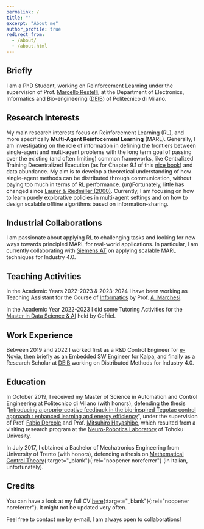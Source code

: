 ```yaml
---
permalink: /
title: ""
excerpt: "About me"
author_profile: true
redirect_from: 
  - /about/
  - /about.html
---
```


Briefly
---
I am a PhD Student, working on Reinforcement Learning under the supervision of Prof. [Marcello Restelli](http://home.deib.polimi.it/restelli/MyWebSite/index.shtml), at the Department of Electronics, Informatics and Bio-engineering
([DEIB](https://www.deib.polimi.it/)) of Politecnico di Milano.


Research Interests
---
My main research interests focus on Reinforcement Learning (RL), and more specifically <b>Multi-Agent Reinfocement Learning</b> (MARL). Generally, I am investigating on the role of information in defining the frontiers between single-agent and multi-agent problems with the long term goal of passing over the existing (and often limiting) common frameworks, like Centralized Training Decentralized Execution (as for Chapter 9.1 of this [nice book](https://www.marl-book.com/download/marl-book.pdf)) and data abundance. My aim is to develop a theoretical understanding of how single-agent methods can be distributed through communication, without paying too much in terms of RL performance. (un)Fortunately, little has changed since [Laurer & Riedmiller (2000)](https://dl.acm.org/doi/10.5555/645529.658113). 
Currently, I am focusing on how to learn purely explorative policies in multi-agent settings and on how to design scalable offline algorithms based on information-sharing.

Industrial Collaborations
---
I am passionate about applying RL to challenging tasks and looking for new ways towards principled MARL for real-world applications. In particular, I am currently collaborating with [Siemens AT](https://new.siemens.com/at/de.html) on applying scalable MARL techniques for Industry 4.0.

Teaching Activities
---
In the Academic Years 2022-2023 & 2023-2024 I have been working as Teaching Assistant for the Course of [Informatics](https://www4.ceda.polimi.it/manifesti/manifesti/controller/ManifestoPublic.do?EVN_DETTAGLIO_RIGA_MANIFESTO=EVENTO&c_insegn=081369&aa=2022&k_cf=225&k_corso_la=352&ac_ins=0&k_indir=ENN&lang=EN&tipoCorso=ALL_TIPO_CORSO&semestre=1&idItemOfferta=159766&idRiga=283265&codDescr=081369) by Prof. [A. Marchesi](https://albymarke.github.io/). 

In the Academic Year 2022-2023 I did some Tutoring Activities for the [Master in Data Science & AI](https://masterdatascienceai.cefriel.it/) held by Cefriel.

Work Experience
---
Between 2019 and 2022 I worked first as a R&D Control Engineer for [e-Novia](https://e-novia.it/), then briefly as an Embedded SW Engineer for [Kalpa](https://www.kalpa.it/), and finally as a Research Scholar at [DEIB](https://www.deib.polimi.it/) working on Distributed Methods for Industry 4.0.

Education
---

In October 2019, I received my Master of Science in Automation and Control Engineering at Politecnico di Milano (with honors), defending the thesis "[Introducing a proprio-ceptive feedback in the bio-inspired Tegotae control approach : enhanced learning and energy efficiency](https://www.politesi.polimi.it/handle/10589/149946)", under the supervision of Prof. [Fabio Dercole](https://dercole.faculty.polimi.it/index.html) and Prof. [Mitsuhiro Hayashibe](https://scholar.google.com/citations?user=2VmKkUkAAAAJ&hl=en), which resulted from a visiting research program at the [Neuro-Robotics Laboratory](http://neuro.mech.tohoku.ac.jp/) of Tohoku Univesity.

In July 2017, I obtained a Bachelor of Mechatronics Engineering from University of Trento (with honors), defending a thesis on [Mathematical Control Theory](/files/tesi-triennale.pdf){:target="_blank"}{:rel="noopener noreferrer"} (in Italian, unfortunately).


Credits
---
You can have a look at my full CV [here](/files/CV.pdf){:target="_blank"}{:rel="noopener noreferrer"}. It might not be updated very often.

Feel free to contact me by e-mail, I am always open to collaborations!